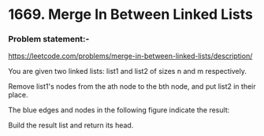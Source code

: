# 1669. Merge In Between Linked Lists

### Problem statement:-
https://leetcode.com/problems/merge-in-between-linked-lists/description/

You are given two linked lists: list1 and list2 of sizes n and m respectively.

Remove list1's nodes from the ath node to the bth node, and put list2 in their place.

The blue edges and nodes in the following figure indicate the result:


Build the result list and return its head.
